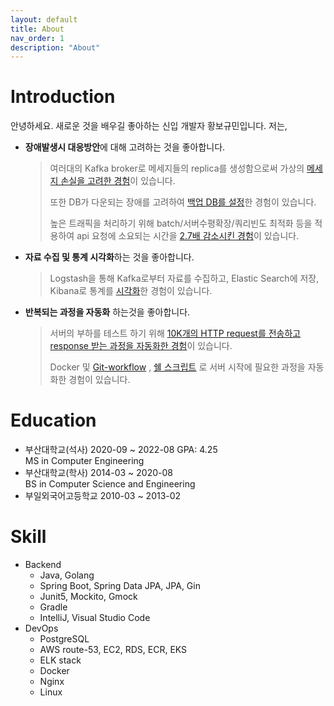 ```yaml
---
layout: default
title: About
nav_order: 1
description: "About"
---
```


# Introduction

안녕하세요. 새로운 것을 배우길 좋아하는 신입 개발자 황보규민입니다. 저는,

* **장애발생시 대응방안**에 대해 고려하는 것을 좋아합니다.
  > 여러대의 Kafka broker로 메세지들의 replica를 생성함으로써 가상의 [메세지 손실을 고려한 경험](https://ghkdqhrbals.github.io/posts/chatting(1)/)이 있습니다.
  > 
  > 또한 DB가 다운되는 장애를 고려하여 [백업 DB를 설정](https://ghkdqhrbals.github.io/posts/chatting(9)/#2-4-uni-directional-db-sink-결과)한 경험이 있습니다.
  > 
  > 높은 트래픽을 처리하기 위해 batch/서버수평확장/쿼리빈도 최적화 등을 적용하여 api 요청에 소요되는 시간을 [2.7배 감소시킨 경험](https://ghkdqhrbals.github.io/categories/성능문제-개선/)이 있습니다. 

* **자료 수집 및 통계 시각화**하는 것을 좋아합니다.
  > Logstash을 통해 Kafka로부터 자료를 수집하고, Elastic Search에 저장, Kibana로 통계를 [시각화](../../assets/images/a.png)한 경험이 있습니다.

* **반복되는 과정을 자동화** 하는것을 좋아합니다.
  > 서버의 부하를 테스트 하기 위해 [10K개의 HTTP request를 전송하고 response 받는 과정을 자동화한 경험](https://ghkdqhrbals.github.io/posts/chatting(11)/)이 있습니다.
  > 
  > Docker 및 [Git-workflow](https://github.com/ghkdqhrbals/golang-backend-master/actions/workflows/deploy.yml) , [쉘 스크립트](https://ghkdqhrbals.github.io/posts/chatting(9)/#2-3-2-jdbc-connector-설치-및-삽입) 로 서버 시작에 필요한 과정을 자동화한 경험이 있습니다.
   

# Education

* 부산대학교(석사) 2020-09 ~ 2022-08 GPA: 4.25      
  MS in Computer Engineering
* 부산대학교(학사) 2014-03 ~ 2020-08    
  BS in Computer Science and Engineering
* 부일외국어고등학교	2010-03 ~ 2013-02

# Skill

* Backend
  * Java, Golang
  * Spring Boot, Spring Data JPA, JPA, Gin
  * Junit5, Mockito, Gmock
  * Gradle
  * IntelliJ, Visual Studio Code
* DevOps
  * PostgreSQL
  * AWS route-53, EC2, RDS, ECR, EKS
  * ELK stack
  * Docker
  * Nginx
  * Linux
